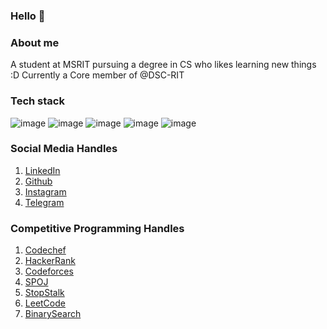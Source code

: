 ### Hello 👋

### About me
A student at MSRIT pursuing a degree in CS who likes learning new things :D 
Currently a Core member of @DSC-RIT 

### Tech stack
![image](https://img.shields.io/badge/MongoDB-4EA94B?style=for-the-badge&logo=mongodb&logoColor=white)
![image](https://img.shields.io/badge/Express.js-000000?style=for-the-badge&logo=express&logoColor=white)
![image](https://img.shields.io/badge/React-20232A?style=for-the-badge&logo=react&logoColor=61DAFB)
![image](https://img.shields.io/badge/Node.js-339933?style=for-the-badge&logo=nodedotjs&logoColor=white)
![image](https://img.shields.io/badge/Flutter-02569B?style=for-the-badge&logo=flutter&logoColor=white)


### Social Media Handles
1. [LinkedIn](https://www.linkedin.com/in/aakashpothepalli)
2. [Github](https://github.com/aakashpothepalli)
3. [Instagram](https://www.instagram.com/aakashpothepalli)
4. [Telegram](https://telegram.me/aakash9518)

### Competitive Programming Handles
1. [Codechef](https://www.codechef.com/users/aakash9518)
2. [HackerRank](https://www.hackerrank.com/aakashpothepalli)
3. [Codeforces](https://codeforces.com/profile/Aakash9518)
4. [SPOJ](https://www.spoj.com/users/aakash9518)
5. [StopStalk](https://www.stopstalk.com/user/profile/aakash9518)
6. [LeetCode](https://leetcode.com/aakashpothepalli/)
7. [BinarySearch](https://binarysearch.com/@/aakash9518)

